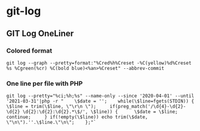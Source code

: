 # git-log
## GIT Log OneLiner

### Colored format
    
    git log --graph --pretty=format:"%Cred%h%Creset -%C(yellow)%d%Creset %s %Cgreen(%cr) %C(bold blue)<%an>%Creset" --abbrev-commit

### One line per file with PHP
    
    git log --pretty="%ci;%h;%s" --name-only --since '2020-04-01' --until '2021-03-31'|php -r "    \$date = '';    while(\$line=fgets(STDIN)) {     \$line = trim(\$line, \"\r\n \");     if(preg_match('/\d{4}-\d{2}-\d{2} \d{2}:\d{2}:\d{2}.*\$/', \$line)) {      \$date = \$line; continue;     } if(!empty(\$line)) echo trim(\$date, \"\n\").''.\$line.\"\n\";    };"`

